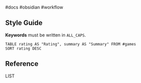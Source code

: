 #docs #obsidian #workflow 

## Style Guide

**Keywords** must be written in `ALL_CAPS`.

```plaintext
TABLE rating AS "Rating", summary AS "Summary" FROM #games
SORT rating DESC
```

## Reference

LIST 